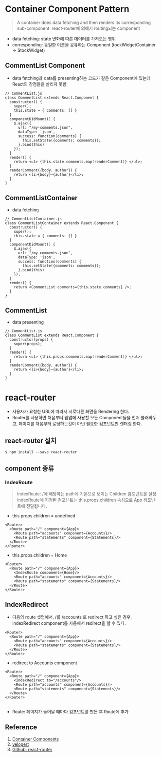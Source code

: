 # Container Component Pattern
> A container does data fetching and then renders its corresponding sub-component.
  react-router에 의해서 routing되는 component
 - data fetching: state 변화에 따른 데이터를 가져오는 행위
 - corresponding: 동일한 이름을 공유하는 Component
   (tockWidgetContainer => StockWidget)

## CommentList Component
 - data fetching과 data를 presenting하는 코드가 같은 Component에 있는데 React의 장점들을 살리지 못함 
~~~
// CommentList.js
class CommentList extends React.Component {
  constructor() {
    super();
    this.state = { comments: [] }
  }
  componentDidMount() {
    $.ajax({
      url: "/my-comments.json",
      dataType: 'json',
      success: function(comments) {
        this.setState({comments: comments});
      }.bind(this)
    });
  }
  render() {
    return <ul> {this.state.comments.map(renderComment)} </ul>;
  }
  renderComment({body, author}) {
    return <li>{body}—{author}</li>;
  }
}
~~~

## CommentListContainer
 - data fetching
~~~
// CommentListContainer.js
class CommentListContainer extends React.Component {
  constructor() {
    super();
    this.state = { comments: [] }
  }
  componentDidMount() {
    $.ajax({
      url: "/my-comments.json",
      dataType: 'json',
      success: function(comments) {
        this.setState({comments: comments});
      }.bind(this)
    });
  }
  render() {
    return <CommentList comments={this.state.comments} />;
  }
}
~~~

## CommentList
 - data presenting
~~~
// CommentList.js
class CommentList extends React.Component {
  constructor(props) {
    super(props);
  }
  render() { 
    return <ul> {this.props.comments.map(renderComment)} </ul>;
  }
  renderComment({body, author}) {
    return <li>{body}—{author}</li>;
  }
}
~~~

# react-router
 - 사용자가 요청한 URL에 따라서 서로다른 화면을 Rendering 한다. 
 - Router를 사용하면 처음부터 웹앱에 사용할 모든 Component들을 먼저 불러와두고, 
   페이지를 처음부터 로딩하는것이 아닌 필요한 컴포넌트만 렌더링 한다. 

## react-router 설치
~~~
$ npm install --save react-router
~~~

## component 종류
### IndexRoute
 > IndexRoute: /에 해당하는 path에 기본으로 보이는 Children 컴포넌트를 설정.
   IndexRoute에 지정된 컴포넌트는 this.props.children 속성으로 App 컴포넌트에 전달됩니다.
 - this.props.children = undefined
~~~
<Router>
  <Route path="/" component={App}>
    <Route path="accounts" component={Accounts}/>
    <Route path="statements" component={Statements}/>
  </Route>
</Router>
~~~

 - this.props.children = Home
~~~
<Router>
  <Route path="/" component={App}>
    <IndexRoute component={Home}/>
    <Route path="accounts" component={Accounts}/>
    <Route path="statements" component={Statements}/>
  </Route>
</Router>
~~~

## IndexRedirect
 - 다음의 route 셋업에서, /를 /accounts 로 redirect 하고 싶은 경우, IndexRedirect component를 사용해서 redirect을 할 수 있다. 
~~~
<Router>
  <Route path="/" component={App}>
    <Route path="accounts" component={Accounts}/>
    <Route path="statements" component={Statements}/>
  </Route>
</Router>
~~~

 - redirect to Accounts component
~~~
<Router>
  <Route path="/" component={App}>
    <IndexRedirect to="/accounts"/>
    <Route path="accounts" component={Accounts}/>
    <Route path="statements" component={Statements}/>
  </Route>
</Router>
~~~

##

 - Route: 페이지가 늘어날 때마다 컴포넌트를 만든 후 Route에 추가

## Reference
 1. [Container Components](https://medium.com/@learnreact/container-components-c0e67432e005#.t0i0iwdl0)
 1. [velopert](https://velopert.com/2937)
 1. [Github: react-router](https://github.com/ReactTraining/react-router/tree/v3/docs/)